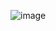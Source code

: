 ![image](https://github.com/JoyeshShrestha/JavaScript/assets/84576929/87199ccb-8e6f-4b4a-a5e0-adfa63dbe8d4)
